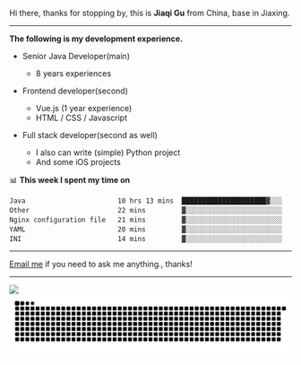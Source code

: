 Hi there, thanks for stopping by, this is **Jiaqi Gu** from China, base in Jiaxing.

---

**The following is my development experience.**

- Senior Java Developer(main)
  - 8 years experiences

- Frontend developer(second)
  - Vue.js (1 year experience)
  - HTML / CSS / Javascript
  
- Full stack developer(second as well)
  - I also can write (simple) Python project
  - And some iOS projects

📊 **This week I spent my time on**
<!--START_SECTION:waka-->

```txt
Java                       10 hrs 13 mins  █████████████████████▓░░░   87.24 %
Other                      22 mins         ▓░░░░░░░░░░░░░░░░░░░░░░░░   03.19 %
Nginx configuration file   21 mins         ▓░░░░░░░░░░░░░░░░░░░░░░░░   03.12 %
YAML                       20 mins         ▓░░░░░░░░░░░░░░░░░░░░░░░░   02.93 %
INI                        14 mins         ▓░░░░░░░░░░░░░░░░░░░░░░░░   02.10 %
```

<!--END_SECTION:waka-->

---

[Email me](mailto:htk2klwgr@mozmail.com?subject=Hiring_from_GitHub) if you need to ask me anything., thanks!

---

![]( https://visitor-badge.glitch.me/badge?page_id=githubgujiaqi)
![]( https://github.com/droid-Q/droid-Q/raw/output/github-contribution-grid-snake.svg#gh-dark-mode-only)
